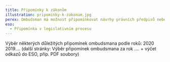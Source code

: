 ```yaml
---
title: Připomínky k zákonům
illustration: pripominky-k-zakonum.jpg
perex: Ombudsman má možnost připomínkovat návrhy právních předpisů nebo jiných materiálů předkládaných vládě. Připomínky uplatňuje hlavně v těch případech, kdy má ze své činnosti poznatky, že by se navrhované znění právního předpisu mělo nějak změnit a upravit. Daří se mu tak odstranit z připravovaných předpisů některé nedostatky, které by v praxi působily potíže.
eso:
  - Připomínka v legislativním procesu
---
```


Výběr některých důležitých připomínek ombudsmana podle roků:
2020
2019….
(další stránky: Výběr připomínek ombudsmana za rok …. + výčet odkazů do ESO, příp. PDF soubory)
